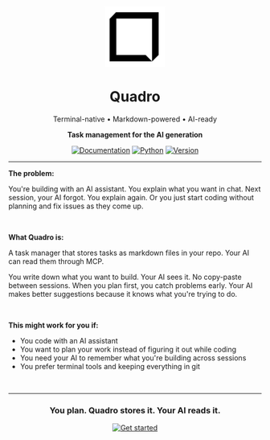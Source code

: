 <div align="center">

<picture>
  <source media="(prefers-color-scheme: dark)" srcset="docs/assets/logo_dark_transparent.svg">
  <source media="(prefers-color-scheme: light)" srcset="docs/assets/logo_light_transparent.svg">
  <img src="docs/assets/logo_light_transparent.svg" alt="Quadro Logo" width="120">
</picture>

# Quadro

Terminal-native • Markdown-powered • AI-ready

**Task management for the AI generation**

[![Documentation](https://img.shields.io/badge/docs-quadro-blue?style=flat-square)](https://morais90.github.io/quadro/)
[![Python](https://img.shields.io/badge/python-3.12+-blue?style=flat-square)](https://www.python.org)
[![Version](https://img.shields.io/badge/version-0.1.0-green?style=flat-square)](https://github.com/morais90/quadro)

</div>

---

**The problem:**

You're building with an AI assistant. You explain what you want in chat. Next session,
your AI forgot. You explain again. Or you just start coding without planning and fix
issues as they come up.

<br>

**What Quadro is:**

A task manager that stores tasks as markdown files in your repo. Your AI can read them
through MCP.

You write down what you want to build. Your AI sees it. No copy-paste between sessions.
When you plan first, you catch problems early. Your AI makes better suggestions because
it knows what you're trying to do.

<br>

**This might work for you if:**

- You code with an AI assistant
- You want to plan your work instead of figuring it out while coding
- You need your AI to remember what you're building across sessions
- You prefer terminal tools and keeping everything in git

<br>

---

<div align="center">

<h3>You plan. Quadro stores it. Your AI reads it.</h3>

<a href="https://spec-driven.github.io/quadro/">
  <img src="https://img.shields.io/badge/Get_started-→-CCFF00?style=for-the-badge&labelColor=000000" alt="Get started">
</a>

</div>
